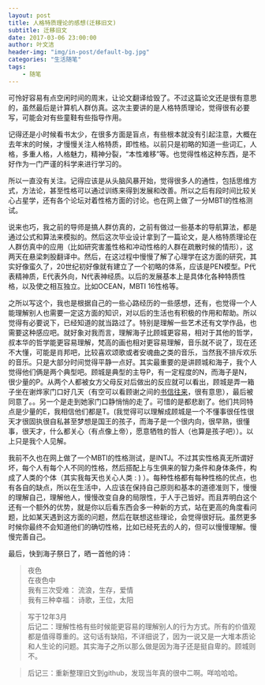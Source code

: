 ```yaml
---
layout: post
title: 人格特质理论的感想(迁移旧文)
subtitle: 迁移旧文
date: 2017-03-06 23:00:00
author: 叶文洁
header-img: "img/in-post/default-bg.jpg"
categories: "生活随笔"
tags:
    - 随笔
---
```



可怜好容易有点空闲时间的周末，让论文翻译给毁了。不过这篇论文还是很有意思的，虽然最后是计算机人群仿真。这次主要讲的是人格特质理论，觉得很有必要写，可能会对有些童鞋有些指导作用。  <!-- more -->

记得还是小时候看书太少，在很多方面是盲点，有些根本就没有引起注意，大概在去年末的时候，才慢慢关注人格特质，即性格。以前只是初略的知道一些词汇，人格，多重人格，人格魅力，精神分裂，“本性难移”等。也觉得性格这种东西，是不好作为一门严谨的科学来进行学习的。

所以一直没有关注。记得应该是从头脑风暴开始，觉得很多人的通性，包括思维方式，方法论，甚至性格可以通过训练来得到发展和改善。所以之后有段时间比较关心占星学，还有各个论坛对着性格方面的讨论。也在网上做了一分MBTI的性格测试。
        
说来也巧，我之前的导师是搞人群仿真的，之前有做过一些基本的导航算法，都是通过公式和算法来模拟的。然后这次毕业设计拿到了一篇论文，是人格特质理论在人群仿真中的应用（比如研究害羞性格和冲动性格的人群在疏散时候的情形），这两天在悬梁刺股翻译中。然后，在这过程中慢慢了解了心理学在这方面的研究，其实好像蛮久了，20世纪初好像就有建立了一个初略的体系，应该是PEN模型。P代表精神质，E代表外向，N代表神经质。以后的发展基本上是具体化各种特质性格，以及使之相互独立。比如OCEAN，MBTI 16性格等。

之所以写这个，我也是根据自己的一些心路经历的一些感想，还有，也觉得一个人能理解别人也需要一定这方面的知识，对以后的生活也有积极的作用和帮助。所以觉得有必要说下，已经知道的就当路过了。特别是理解一些艺术还有文学作品，也需要这种感应吧。就好象对我而言，理解海子比顾城更容易，相对于其他的哲学，叔本华的哲学能更容易理解，梵高的画也相对更容易理解，音乐就不说了，现在还不大懂，可能是肖邦吧，比较喜欢颂歌或者安魂曲之类的音乐，当然我不排斥欢乐的音乐。只是大部分时间觉得平静一点好。其实最重要的是讲顾城和海子，我个人觉得他们俩是两个典型吧。顾城是典型的主导P，有一定程度的N，而海子是N，很少量的P。从两个人都被女方父母反对后做出的反应就可以看出，顾城是弄一箱子坐在谢烨家门口好几天（有空可以看顾谢之间的[书信往来](http://www.douban.com/group/topic/6292942/)，很有意思），最后被同意了。。另一个是走到她家门口静悄悄的走了。可惜的是都悲剧了。他们共同特点是少量的E，我相信他们都是T。(我觉得可以理解成顾城是一个不懂事很任性很天才很固执很自私甚至梦想是国王的孩子，而海子是一个很内向，很早熟，很懂事，很天才，什么都关心（有点像上帝），愿意牺牲的哲人（也算是孩子吧））。以上只是我个人见解。

我前不久也在网上做了一个MBTI的性格测试，是INTJ。不过其实性格真无所谓好坏，每个人有每个人不同的性格，然后搭配上与生俱来的智力条件和身体条件，构成了人类的个体（其实我每天也关心人类 : ) ）。每种性格都有每种性格的优点，也有各自的缺点，所以在生活中，人应该在保持自己原则和基本的道德准则下，慢慢的理解自己，理解他人，慢慢改变自身的局限性，于人于己皆好。而且弄明白这个还有一个额外的优势，就是你以后看东西会多一种新的方式，站在更高的角度看问题，比如某天遇到这方面的问题，然后在联想这些理论，会觉得很好玩。虽然更多时候你最终不会知道他们的确切性格，比如已经死去的人的，但可以慢慢理解。慢慢完善自己。

最后，快到海子祭日了，晒一首他的诗：
        
> 夜色  
> 在夜色中  
> 我有三次受难： 流浪，生存，爱情  
> 我有三种幸福： 诗歌，王位，太阳  


> 写于12年3月  
> 后记二：理解性格有些时候能更容易的理解别人的行为方式。所有的价值观都是值得尊重的。这句话有缺陷，不详细说了，因为一说又是一大堆本质论和人生论的问题。其实海子之所以那么做是因为海子还是挺自卑的。顾城则不。  

> 后记三：重新整理旧文到github，发现当年真的很中二啊。咩哈哈哈。
